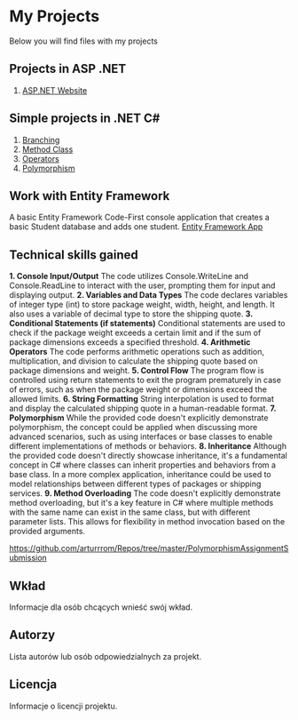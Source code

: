 # My Projects
Below you will find files with my projects
## Projects in ASP .NET
1. [ASP.NET Website](https://github.com/arturrrom/Repos/tree/master/HelloWorldAM)
## Simple projects in .NET C#
1. [Branching](https://github.com/arturrrom/Repos/tree/master/BranchingAssignment/)
2. [Method Class](https://github.com/arturrrom/Repos/tree/master/MethodClassAssignmentSubmission)
3. [Operators](https://github.com/arturrrom/Repos/tree/master/OperatorsAssignmentSubmission)
4. [Polymorphism](https://github.com/arturrrom/Repos/tree/master/PolymorphismAssignmentSubmission)
## Work with Entity Framework
A basic Entity Framework Code-First console application that creates a basic Student database and adds one student.
[Entity Framework App](https://github.com/arturrrom/Repos/tree/master/EntityFramework/)
## Technical skills gained
**1. Console Input/Output** The code utilizes Console.WriteLine and Console.ReadLine to interact with the user, prompting them for input and displaying output.
**2. Variables and Data Types** The code declares variables of integer type (int) to store package weight, width, height, and length. It also uses a variable of decimal type to store the shipping quote.
**3. Conditional Statements (if statements)** Conditional statements are used to check if the package weight exceeds a certain limit and if the sum of package dimensions exceeds a specified threshold.
**4. Arithmetic Operators** The code performs arithmetic operations such as addition, multiplication, and division to calculate the shipping quote based on package dimensions and weight.
**5. Control Flow** The program flow is controlled using return statements to exit the program prematurely in case of errors, such as when the package weight or dimensions exceed the allowed limits.
**6. String Formatting** String interpolation is used to format and display the calculated shipping quote in a human-readable format.
**7. Polymorphism** While the provided code doesn't explicitly demonstrate polymorphism, the concept could be applied when discussing more advanced scenarios, such as using interfaces or base classes to enable different implementations of methods or behaviors.
**8. Inheritance** Although the provided code doesn't directly showcase inheritance, it's a fundamental concept in C# where classes can inherit properties and behaviors from a base class. In a more complex application, inheritance could be used to model relationships between different types of packages or shipping services.
**9. Method Overloading** The code doesn't explicitly demonstrate method overloading, but it's a key feature in C# where multiple methods with the same name can exist in the same class, but with different parameter lists. This allows for flexibility in method invocation based on the provided arguments.



https://github.com/arturrrom/Repos/tree/master/PolymorphismAssignmentSubmission

## Wkład

Informacje dla osób chcących wnieść swój wkład.

## Autorzy

Lista autorów lub osób odpowiedzialnych za projekt.

## Licencja

Informacje o licencji projektu.
